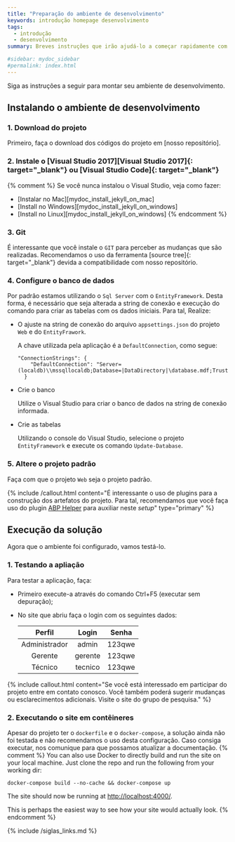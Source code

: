 ```yaml
---
title: "Preparação do ambiente de desenvolvimento"
keywords: introdução homepage desenvolvimento
tags: 
  - introdução
  - desenvolvimento
summary: Breves instruções que irão ajudá-lo a começar rapidamente com o ETEControll. Os outros tópicos desta ajuda fornecem informações adicionais e detalhes sobre como trabalhar com outros aspectos desta aplicação.

#sidebar: mydoc_sidebar
#permalink: index.html
---
```



Siga as instruções a seguir para montar seu ambiente de desenvolvimento.

## Instalando o ambiente de desenvolvimento

### 1. Download do projeto

Primeiro, faça o download dos códigos do projeto em [nosso repositório]. 

### 2. Instale o [Visual Studio 2017][Visual Studio 2017]{: target="_blank"} ou [Visual Studio Code]{: target="_blank"}

{% comment %}
Se você nunca instalou o Visual Studio, veja como fazer:

* [Instalar no Mac][mydoc_install_jekyll_on_mac]
* [Install no Windows][mydoc_install_jekyll_on_windows]
* [Install no Linux][mydoc_install_jekyll_on_windows]
{% endcomment %}

### 3. Git

É interessante que você instale o `GIT` para perceber as mudanças que são realizadas. Recomendamos o uso da ferramenta [source tree]{: target="_blank"} devida a compatibilidade com nosso repositório.

### 4. Configure o banco de dados

Por padrão estamos utilizando o `Sql Server` com o `EntityFramework`. Desta forma, é necessário que seja alterada a string de conexão e execução do comando para criar as tabelas com os dados iniciais. Para tal, Realize:

* O ajuste na string de conexão do arquivo ``appsettings.json`` do projeto `Web` e do `EntityFrawork`.

  A chave utilizada pela aplicação é a `DefaultConnection`, como segue: 
  ```
  "ConnectionStrings": {
      "DefaultConnection": "Server=(localdb)\\mssqllocaldb;Database=|DataDirectory|\database.mdf;Trusted_Connection=True;MultipleActiveResultSets=true"
    }
  ```
* Crie o banco 

  Utilize o Visual Studio para criar o banco de dados na string de conexão informada.

* Crie as tabelas

  Utilizando o console do Visual Studio, selecione o projeto ``EntityFramework`` e execute os comando `Update-Database`.

### 5. Altere o projeto padrão

Faça com que o projeto `Web` seja o projeto padrão. 



{% include /callout.html content="É interessante o uso de plugins para a construção dos artefatos do projeto. Para tal, recomendamos que você faça uso do plugin <a target='_blank' href='https://github.com/sestek/ABPHelper'>ABP Helper</a> para auxiliar neste *setup*" type="primary" %} 



## Execução da solução

Agora que o ambiente foi configurado, vamos testá-lo.

### 1. Testando a apliação

Para testar a aplicação, faça:
- Primeiro execute-a através do comando Ctrl+F5 (executar sem depuração);
- No site que abriu faça o login com os seguintes dados:

  | Perfil      | Login   | Senha  |
  |:-----------:|:-------:|:------:|
  |Administrador| admin   | 123qwe |
  |Gerente      | gerente | 123qwe |
  |Técnico      | tecnico | 123qwe |

{% include callout.html content="Se você está interessado em participar do projeto entre em contato conosco. Você também poderá sugerir mudanças ou esclarecimentos adicionais. Visite o site do grupo de pesquisa." %}

### 2. Executando o site em contêineres

Apesar do projeto ter o `dockerfile` e o `docker-compose`, a solução ainda não foi testada e não recomendamos o uso desta configuração. Caso consiga executar, nos comunique para que possamos atualizar a documentação.
{% comment %}
You can also use Docker to directly build and run the site on your local machine. Just clone the repo and run the following from your working dir:
```
docker-compose build --no-cache && docker-compose up
```
The site should now be running at [http://localhost:4000/](http://localhost:4000/).

This is perhaps the easiest way to see how your site would actually look.
{% endcomment %}




{% include /siglas_links.md %}
